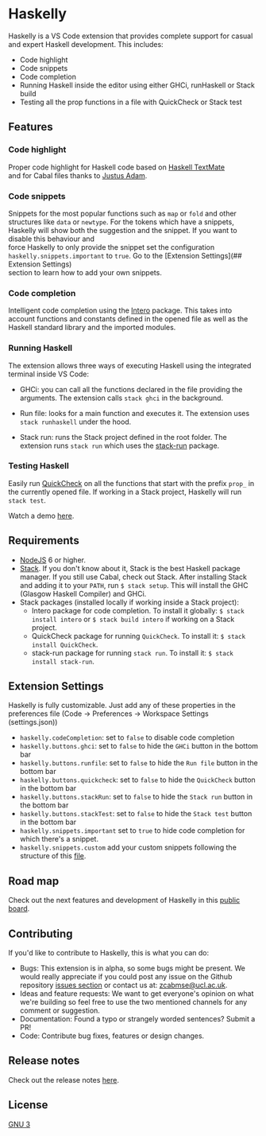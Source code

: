 # Haskelly

Haskelly is a VS Code extension that provides complete support for casual and expert Haskell
development. This includes:
* Code highlight
* Code snippets
* Code completion
* Running Haskell inside the editor using either GHCi, runHaskell or Stack build
* Testing all the prop functions in a file with QuickCheck or Stack test


## Features

### Code highlight
Proper code highlight for Haskell code based on [Haskell TextMate](https://github.com/textmate/haskell.tmbundle)  
and for Cabal files thanks to [Justus Adam](https://github.com/JustusAdam/language-haskell/blob/master/syntaxes/cabal.tmLanguage).

### Code snippets
Snippets for the most popular functions such as `map` or `fold` and other structures like `data` or `newtype`. 
For the tokens which have a snippets, Haskelly will show both the suggestion and the snippet. If you want to disable this behaviour and  
force Haskelly to only provide the snippet set the configuration `haskelly.snippets.important` to `true`. Go to the [Extension Settings](## Extension Settings)  
section to learn how to add your own snippets.

### Code completion
Intelligent code completion using the [Intero](https://github.com/commercialhaskell/intero) package. This takes into account functions and
constants defined in the opened file as well as the Haskell standard library and the imported modules.

### Running Haskell
The extension allows three ways of executing Haskell using the integrated terminal inside VS Code:
* GHCi: you can call all the functions declared in the file providing the arguments. The
extension calls `stack ghci` in the background.

* Run file: looks for a main function and executes it. The extension uses `stack runhaskell` under the hood.

* Stack run: runs the Stack project defined in the root folder. The extension runs `stack run` which uses the [stack-run](https://hackage.haskell.org/package/stack-run) package.

### Testing Haskell
Easily run [QuickCheck](https://hackage.haskell.org/package/QuickCheck) on all the functions that start with the prefix `prop_` in the currently opened file. If working in a Stack project, Haskelly will run `stack test`.

Watch a demo [here](https://www.youtube.com/watch?v=r3x64iz5xDk).

## Requirements
* [NodeJS](https://nodejs.org/en/) 6 or higher.
* [Stack](https://www.haskellstack.org). If you don't know about it, Stack is the best Haskell package manager. If you still use Cabal, check out Stack. After installing Stack and adding it to your `PATH`, run `$ stack setup`. This will install the GHC (Glasgow Haskell Compiler) and GHCi.
* Stack packages (installed locally if working inside a Stack project):
    * Intero package for code completion. To install it globally: `$ stack install intero` or `$ stack build intero` if working on a Stack project.
    * QuickCheck package for running `QuickCheck`. To install it: `$ stack install QuickCheck`.
    * stack-run package for running `stack run`. To install it: `$ stack install stack-run`.


## Extension Settings

Haskelly is fully customizable. Just add any of these properties in the preferences file (Code -> Preferences -> Workspace Settings (settings.json))
* `haskelly.codeCompletion`: set to `false` to disable code completion
* `haskelly.buttons.ghci`: set to `false` to hide the `GHCi` button in the bottom bar
* `haskelly.buttons.runfile`: set to `false` to hide the `Run file` button in the bottom bar
* `haskelly.buttons.quickcheck`: set to `false` to hide the `QuickCheck` button in the bottom bar
* `haskelly.buttons.stackRun`: set to `false` to hide the `Stack run` button in the bottom bar
* `haskelly.buttons.stackTest`: set to `false` to hide the `Stack test` button in the bottom bar
* `haskelly.snippets.important` set to `true` to hide code completion for which there's a snippet.
* `haskelly.snippets.custom` add your custom snippets following the structure of this [file](https://github.com/martrik/Haskelly/tree/master/languages/snippets/haskell.json).


## Road map

 Check out the next features and development of Haskelly in this [public board](https://trello.com/b/vsMlLU4h/haskelly-features).


## Contributing

If you'd like to contribute to Haskelly, this is what you can do:

* Bugs: This extension is in alpha, so some bugs might be present. We would really appreciate if you
could post any issue on the Github repository [issues section](https://github.com/martrik/Haskelly/issues) or contact us at: [zcabmse@ucl.ac.uk](mailto:zcabmse@ucl.ac.uk?Subject=Haskelly%20feedback).
* Ideas and feature requests: We want to get everyone's opinion on what we're building so feel free to use the two mentioned channels for any comment or suggestion.
* Documentation: Found a typo or strangely worded sentences? Submit a PR!
* Code: Contribute bug fixes, features or design changes.

## Release notes

Check out the release notes [here](https://github.com/martrik/Haskelly/releases).

## License

[GNU 3](https://github.com/martrik/Haskelly/blob/master/License.txt)
